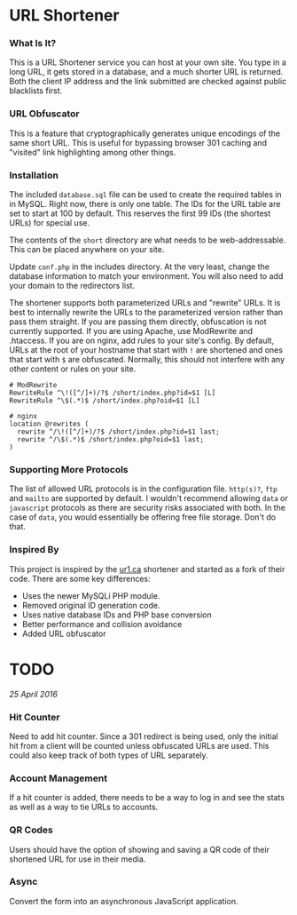 URL Shortener
=============

### What Is It? ###
This is a URL Shortener service you can host at your own site. You type in a long
URL, it gets stored in a database, and a much shorter URL is returned. Both the
client IP address and the link submitted are checked against public blacklists first.


### URL Obfuscator ###
This is a feature that cryptographically generates unique encodings of the
same short URL. This is useful for bypassing browser 301 caching and "visited" link
highlighting among other things.


### Installation ###
The included `database.sql` file can be used to create the required tables in
in MySQL. Right now, there is only one table. The IDs for the URL table are set
to start at 100 by default. This reserves the first 99 IDs (the shortest URLs)
for special use.

The contents of the `short` directory are what needs to be web-addressable. This
can be placed anywhere on your site.

Update `conf.php` in the includes directory. At the very least, change the
database information to match your environment. You will also need to add your
domain to the redirectors list.

The shortener supports both parameterized URLs and "rewrite" URLs. It is best
to internally rewrite the URLs to the parameterized version rather than pass
them straight. If you are passing them directly, obfuscation is not currently
supported. If you are using Apache, use ModRewrite and .htaccess. If you are
on nginx, add rules to your site's config. By default, URLs at the root of
your hostname that start with `!` are shortened and ones that start with `$`
are obfuscated. Normally, this should not interfere with any other content or
rules on your site.

```
# ModRewrite
RewriteRule ^\!([^/]+)/?$ /short/index.php?id=$1 [L]
RewriteRule ^\$(.*)$ /short/index.php?oid=$1 [L]
```

```
# nginx
location @rewrites (
  rewrite ^/\!([^/]+)/?$ /short/index.php?id=$1 last;
  rewrite ^/\$(.*)$ /short/index.php?oid=$1 last;
)
```


### Supporting More Protocols ###
The list of allowed URL protocols is in the configuration file. `http(s)?`, `ftp` and
`mailto` are supported by default. I wouldn't recommend allowing `data` or `javascript`
protocols as there are security risks associated with both. In the case of `data`,
you would essentially be offering free file storage. Don't do that.


### Inspired By ###
This project is inspired by the [ur1.ca](http://ur1.ca/) shortener and
started as a fork of their code. There are some key differences:
* Uses the newer MySQLi PHP module.
* Removed original ID generation code.
* Uses native database IDs and PHP base conversion
* Better performance and collision avoidance
* Added URL obfuscator



TODO
====
*25 April 2016* 

### Hit Counter ###
Need to add hit counter. Since a 301 redirect is being used, only the initial
hit from a client will be counted unless obfuscated URLs are used. This could
also keep track of both types of URL separately.

### Account Management ###
If a hit counter is added, there needs to be a way to log in and see the stats
as well as a way to tie URLs to accounts.

### QR Codes ###
Users should have the option of showing and saving a QR code of their shortened
URL for use in their media.

### Async ###
Convert the form into an asynchronous JavaScript application.

